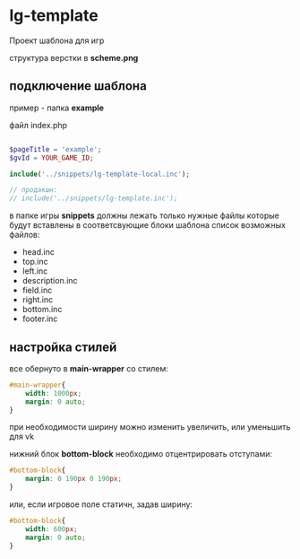# lg-template
Проект шаблона для игр

структура верстки в **scheme.png**
## подключение шаблона

пример - папка **example**

файл index.php
``` php

$pageTitle = 'example';
$gvId = YOUR_GAME_ID;

include('../snippets/lg-template-local.inc');

// продакшн:
// include('../snippets/lg-template.inc');
```
в папке игры **snippets** должны лежать только нужные файлы которые будут вставлены в соответсвующие блоки шаблона
список возможных файлов:
- head.inc
- top.inc
- left.inc
- description.inc
- field.inc
- right.inc
- bottom.inc
- footer.inc

## настройка стилей

все обернуто в **main-wrapper** со стилем:

```css
#main-wrapper{
    width: 1000px;
    margin: 0 auto;
}
```
при необходимости ширину можно изменить увеличить, или уменьшить для vk

нижний блок **bottom-block** необходимо отцентрировать отступами:
```css
#bottom-block{
    margin: 0 190px 0 190px;
}
```

или, если игровое поле статичн, задав ширину:

```css
#bottom-block{
    width: 600px;
    margin: 0 auto;
}
```
